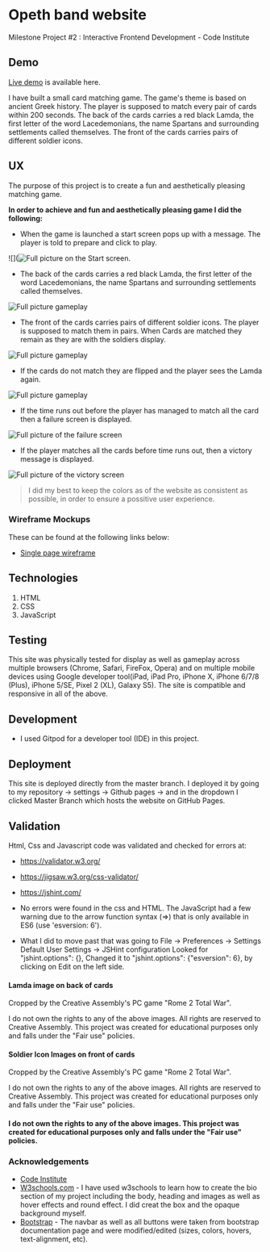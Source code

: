 # Opeth band website
Milestone Project #2 : Interactive Frontend Development  - Code Institute 

## Demo
[Live demo](https://nikolaspolychronidis.github.io/Match-The-Spartans/) is available here.

I have built a small card matching game. The game's theme is based on ancient Greek history. The player is supposed to match every pair of cards within 200 seconds.
The back of the cards carries a red black Lamda, the first letter of the word Lacedemonians, the name Spartans and surrounding settlements called themselves. 
The front of the cards carries pairs of different soldier icons.

## UX

The purpose of this project is to create a fun and aesthetically pleasing matching game. 

**In order to achieve and fun and aesthetically pleasing game I did the following:**

- When the game is launched a start screen pops up with a message. The player is told to prepare and click to play.

![](![](assets/images/start-game.jpg "Full picture on the Start screen.")


- The back of the cards carries a red black Lamda, the first letter of the word Lacedemonians, the name Spartans and surrounding settlements called themselves.

![](assets/images/gameplay-1.jpg "Full picture gameplay")

- The front of the cards carries pairs of different soldier icons. The player is supposed to match them in pairs. When Cards are matched they remain as they are with the soldiers display.

![](assets/images/gameplay-3.jpg "Full picture gameplay")

- If the cards do not match they are flipped and the player sees the Lamda again.

![](assets/images/gameplay-2.jpg "Full picture gameplay")

- If the time runs out before the player has managed to match all the card then a failure screen is displayed.

![](assets/images/failed.jpg "Full picture of the failure screen")

- If the player matches all the cards before time runs out, then a victory message is displayed.

![](assets/images/victory.jpg "Full picture of the victory screen")



>I did my best to keep the colors as of the website as consistent as possible, in order to ensure a possitive user experience.
 
 ### Wireframe Mockups
 
 These can be found at the following links below:
- [Single page wireframe](assets/images/wireframe.jpg)
 

## Technologies
1. HTML
2. CSS
3. JavaScript

## Testing
This site was physically tested for display as well as gameplay across multiple browsers  (Chrome, Safari, FireFox, Opera) and on multiple mobile devices using Google developer tool(iPad, iPad Pro, iPhone X, iPhone 6/7/8 (Plus), iPhone 5/SE, Pixel 2 (XL), Galaxy S5). The site is compatible and responsive in all of the above.

## Development
- I used Gitpod for a developer tool (IDE) in this project.

## Deployment
This site is deployed directly from the master branch. I deployed it by going to my repository -> settings -> Github pages -> and in the dropdown I clicked Master Branch which hosts the website on GitHub Pages.

## Validation
Html, Css and Javascript code was validated and checked for errors at:
- https://validator.w3.org/
- https://jigsaw.w3.org/css-validator/
- https://jshint.com/

- No errors were found in the css and HTML. The JavaScript had a few warning due to the arrow function syntax (=>) that is only available in ES6 (use 'esversion: 6').
- What I did to move past that was going to 
File -> Preferences -> Settings
Default User Settings -> JSHint configuration
Looked for "jshint.options": {},
Changed it to "jshint.options": {"esversion": 6}, by clicking on Edit on the left side.

#### Lamda image on back of cards 
Cropped by the Creative Assembly's PC game "Rome 2 Total War". 

I do not own the rights to any of the above images. All rights are reserved to Creative Assembly. This project was created for educational purposes only and falls under the "Fair use" policies.

#### Soldier Icon Images on front of cards
Cropped by the Creative Assembly's PC game "Rome 2 Total War". 

I do not own the rights to any of the above images. All rights are reserved to Creative Assembly. This project was created for educational purposes only and falls under the "Fair use" policies.

#### I do not own the rights to any of the above images.  This project was created for educational purposes only and falls under the "Fair use" policies.


### Acknowledgements
- [Code Institute](https://www.codeinstitute.net/) 
- [W3schools.com](https://www.w3schools.com/bootstrap/bootstrap_theme_band.asp) - I have used w3schools to learn how to create the bio section of my project including the body, heading and images as well as hover effects and round effect. I did creat the box and the opaque background myself.
- [Bootstrap](https://getbootstrap.com/) - The navbar as well as all buttons were taken from bootstrap documentation page and were modified/edited (sizes, colors, hovers, text-alignment, etc).


